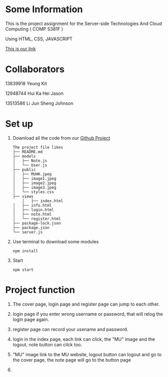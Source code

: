 # Some Information
This is the project assignment for the Server-side Technologies And Cloud Computing ( COMP S381F ) 

Using HTML, CSS, JAVASCRIPT

[This is our link](https://three81project-group24.onrender.com)

# Collaborators
13839918 Yeung Kit

12948744 Hui Ka Hei Jason

13513586 Li Jun Sheng Johnson

# Set up 
1. Download all the code from our [Github Project](https://github.com/JohnsonLJS/381project_group24)
	```
   The project file likes
	├── README.md
	├── models
 	│   ├── Note.js
	│   └── User.js
	├── public
	│   ├── MUHK.jpeg
	│   ├── image1.jpeg
	│   ├── image2.jpeg
 	│   ├── image3.jpeg
	│   └── styles.css
	├──	views
    	│	├── index.html
   	│ 	├── info.html
   	│ 	├── login.html
	│	├── note.html 
	│	└── register.html
	├── package-lock.json
	├── package.json
	└── server.js
    ```
3. Use terminal to download some modules
	```
 	npm install
	```

4. Start
	```
	npm start
	```
 # Project function
 1. The cover page, login page and register page can jump to each other.

 2. login page if you enter wrong username or password, that will relog the login page again.

 3. register page can record your usename and password.

 4. login in the index page, each link can click, the "MU" image and the logout, note button can cilck too.

 5. "MU" image link to the MU website, logout button can logout and go to the cover page, the note page will go to the button page

 6. 
   
 
	
